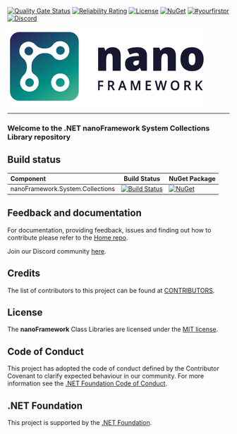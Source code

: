 [![Quality Gate Status](https://sonarcloud.io/api/project_badges/measure?project=nanoframework_lib-nanoFramework.System.Collections&metric=alert_status)](https://sonarcloud.io/dashboard?id=nanoframework_lib-nanoFramework.System.Collections) [![Reliability Rating](https://sonarcloud.io/api/project_badges/measure?project=nanoframework_lib-nanoFramework.System.Collections&metric=reliability_rating)](https://sonarcloud.io/dashboard?id=nanoframework_lib-nanoFramework.System.Collections) [![License](https://img.shields.io/badge/License-MIT-blue.svg)](LICENSE) [![NuGet](https://img.shields.io/nuget/dt/nanoFramework.System.Collections.svg?label=NuGet&style=flat&logo=nuge)](https://www.nuget.org/packages/nanoFramework.System.Collections/) [![#yourfirstpr](https://img.shields.io/badge/first--timers--only-friendly-blue.svg)](https://github.com/nanoframework/Home/blob/main/CONTRIBUTING.md) [![Discord](https://img.shields.io/discord/478725473862549535.svg?logo=discord&logoColor=white&label=Discord&color=7289DA)](https://discord.gg/gCyBu8T)

![nanoFramework logo](https://raw.githubusercontent.com/nanoframework/Home/main/resources/logo/nanoFramework-repo-logo.png)

-----

### Welcome to the .NET **nanoFramework** System Collections Library repository

## Build status

| Component | Build Status | NuGet Package |
|:-|---|---|
| nanoFramework.System.Collections | [![Build Status](https://dev.azure.com/nanoframework/System.Collections/_apis/build/status/System.Collections?repoName=nanoframework%2FSystem.Collections&branchName=main)](https://dev.azure.com/nanoframework/System.Collections/_build/latest?definitionId=54&repoName=nanoframework%2FSystem.Collections&branchName=main) | [![NuGet](https://img.shields.io/nuget/v/nanoFramework.System.Collections.svg?label=NuGet&style=flat&logo=nuge)](https://www.nuget.org/packages/nanoFramework.System.Collections/) |

## Feedback and documentation

For documentation, providing feedback, issues and finding out how to contribute please refer to the [Home repo](https://github.com/nanoframework/Home).

Join our Discord community [here](https://discord.gg/gCyBu8T).

## Credits

The list of contributors to this project can be found at [CONTRIBUTORS](https://github.com/nanoframework/Home/blob/main/CONTRIBUTORS.md).

## License

The **nanoFramework** Class Libraries are licensed under the [MIT license](LICENSE.md).

## Code of Conduct

This project has adopted the code of conduct defined by the Contributor Covenant to clarify expected behaviour in our community.
For more information see the [.NET Foundation Code of Conduct](https://dotnetfoundation.org/code-of-conduct).

## .NET Foundation

This project is supported by the [.NET Foundation](https://dotnetfoundation.org).
